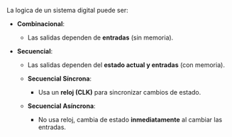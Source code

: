 La logica de un sistema digital puede ser:

- **Combinacional**: 
	- Las salidas dependen de **entradas** (sin memoria).
	
- **Secuencial**: 
	- Las salidas dependen del **estado actual y entradas** (con memoria). 
	
	- **Secuencial Síncrona**:
	    - Usa un **reloj (CLK)** para sincronizar cambios de estado.
	
	- **Secuencial Asíncrona**:
	    - No usa reloj, cambia de estado **inmediatamente** al cambiar las entradas.


